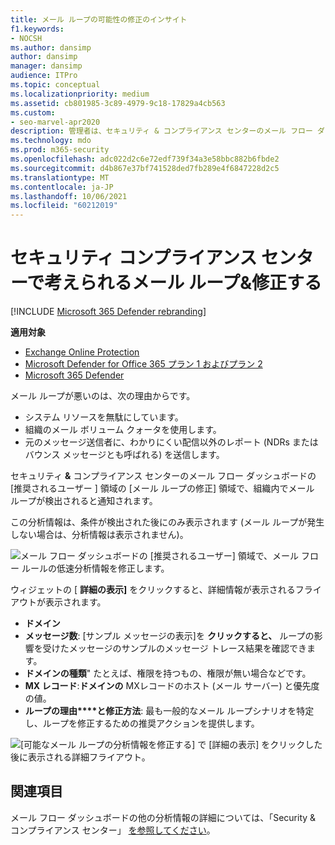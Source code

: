 ```yaml
---
title: メール ループの可能性の修正のインサイト
f1.keywords:
- NOCSH
ms.author: dansimp
author: dansimp
manager: dansimp
audience: ITPro
ms.topic: conceptual
ms.localizationpriority: medium
ms.assetid: cb801985-3c89-4979-9c18-17829a4cb563
ms.custom:
- seo-marvel-apr2020
description: 管理者は、セキュリティ & コンプライアンス センターのメール フロー ダッシュボードで[メール ループの修正] インサイトを使用して、組織内のメール ループを特定して修正する方法について説明します。
ms.technology: mdo
ms.prod: m365-security
ms.openlocfilehash: adc022d2c6e72edf739f34a3e58bbc882b6fbde2
ms.sourcegitcommit: d4b867e37bf741528ded7fb289e4f6847228d2c5
ms.translationtype: MT
ms.contentlocale: ja-JP
ms.lasthandoff: 10/06/2021
ms.locfileid: "60212019"
---
```

# <a name="fix-possible-mail-loop-insight-in-the-security--compliance-center"></a>セキュリティ コンプライアンス センターで考えられるメール ループ&修正する

[!INCLUDE [Microsoft 365 Defender rebranding](../includes/microsoft-defender-for-office.md)]

**適用対象**
- [Exchange Online Protection](exchange-online-protection-overview.md)
- [Microsoft Defender for Office 365 プラン 1 およびプラン 2](defender-for-office-365.md)
- [Microsoft 365 Defender](../defender/microsoft-365-defender.md)

メール ループが悪いのは、次の理由からです。

- システム リソースを無駄にしています。
- 組織のメール ボリューム クォータを使用します。
- 元のメッセージ送信者に、わかりにくい配信以外のレポート (NDRs またはバウンス メッセージとも呼ばれる) を送信します。

セキュリティ **&** コンプライアンス センターのメール フロー ダッシュボードの [推奨されるユーザー [](https://protection.office.com) ] 領域の [メール ループの修正] 領域で、組織内でメール ループが検出されると通知されます。  [](mail-flow-insights-v2.md)

この分析情報は、条件が検出された後にのみ表示されます (メール ループが発生しない場合は、分析情報は表示されません)。

![メール フロー ダッシュボードの [推奨されるユーザー] 領域で、メール フロー ルールの低速分析情報を修正します。](../../media/mfi-fix-possible-mail-loop.png)

ウィジェットの [ **詳細の表示]** をクリックすると、詳細情報が表示されるフライアウトが表示されます。

- **ドメイン**
- **メッセージ数**: [サンプル メッセージの表示][](message-trace-scc.md)を **クリックすると、** ループの影響を受けたメッセージのサンプルのメッセージ トレース結果を確認できます。
- **ドメインの種類**" たとえば、権限を持つもの、権限が無い場合などです。
- **MX レコード**:**ドメインの** MXレコードのホスト (メール サーバー) と優先度の値。
- **ループの理由****と修正方法**: 最も一般的なメール ループシナリオを特定し、ループを修正するための推奨アクションを提供します。

![[可能なメール ループの分析情報を修正する] で [詳細の表示] をクリックした後に表示される詳細フライアウト。](../../media/mfi-fix-possible-mail-loop-details.png)

## <a name="see-also"></a>関連項目

メール フロー ダッシュボードの他の分析情報の詳細については、「Security & コンプライアンス センター」 [を参照してください](mail-flow-insights-v2.md)。
